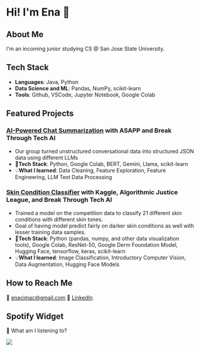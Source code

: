 # Hi! I'm Ena 👋
## About Me
I'm an incoming junior studying CS @ San Jose State University. 

## Tech Stack
- **Languages**: Java, Python
- **Data Science and ML**: Pandas, NumPy, scikit-learn
- **Tools**: Github, VSCode, Jupyter Notebook, Google Colab

## Featured Projects
### [AI-Powered Chat Summarization](https://github.com/megaDeathChav/asapp-project/tree/main) with ASAPP and Break Through Tech AI
- Our group turned unstructured conversational data into structured JSON data using different LLMs
- 🚀**Tech Stack**: Python, Google Colab, BERT, Gemini, Llama, scikit-learn
- 💡**What I learned**: Data Cleaning, Feature Exploration, Feature Engineering, LLM Text Data Processing
### [Skin Condition Classifier](https://github.com/enamacahiya/Equitable-AI-for-Derm-Competition) with Kaggle, Algorithmic Justice League, and Break Through Tech AI
- Trained a model on the competition data to classify 21 different skin conditions with different skin tones.
- Goal of having model predict fairly on darker skin conditions as well with lesser training data samples.
- 🚀**Tech Stack**: Python (pandas, numpy, and other data visualization tools), Google Colab, ResNet-50, Google Derm Foundation Model, Hugging Face, tensorflow, keras, scikit-learn
- 💡**What I learned**: Image Classification, Introductory Computer Vision, Data Augmentation, Hugging Face Models

## How to Reach Me
📧 enacjmac@gmail.com
💼 [LinkedIn](www.linkedin.com/in/ena-macahiya-615ba2218)

## Spotify Widget
🎵 What am I listening to? 

<img id="Spotify-now-playing-1"
          src="https://spotify-github-profile.kittinanx.com/api/view.svg?uid=_enam_&cover_image=true&theme=novatorem&show_offline=false&background_color=121212&interchange=false&bar_color=53b14f&bar_color_cover=false">
